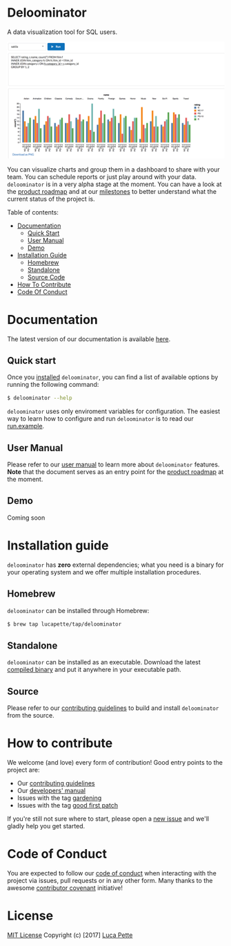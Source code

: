 # Deloominator

A data visualization tool for SQL users.

![screenshot](/docs/img/screenshot.png)

You can visualize charts and group them in a dashboard to share with your team.
You can schedule reports or just play around with your data. `deloominator` is
in a very alpha stage at the moment. You can have a look at the [product
roadmap](https://github.com/lucapette/deloominator/projects/1) and at our
[milestones](https://github.com/lucapette/deloominator/milestones?direction=desc&sort=completeness&state=open)
to better understand what the current status of the project is.

Table of contents:

- [Documentation](#documentation)
  - [Quick Start](#quick-start)
  - [User Manual](#user-manual)
  - [Demo](#demo)
- [Installation Guide](#installation-guide)
  - [Homebrew](#homebrew)
  - [Standalone](#standalone)
  - [Source Code](#standalone)
- [How To Contribute](#how-to-contribute)
- [Code Of Conduct](#code-of-conduct)

# Documentation

The latest version of our documentation is available [here](/docs).

## Quick start

Once you [installed](#installation-guide) `deloominator`, you can find a list of
available options by running the following command:

```sh
$ deloominator --help
```

`deloominator` uses only enviroment variables for configuration. The easiest way
to learn how to configure and run `deloominator` is to read our
[run.example](/bin/run.example).

## User Manual

Please refer to our [user manual](/docs/user-manual.md) to learn more about
`deloominator` features. **Note** that the document serves as an entry
point for the [product
roadmap](https://github.com/lucapette/deloominator/projects/1) at the moment.

## Demo

Coming soon

# Installation guide

`deloominator` has **zero** external dependencies; what you need is a binary for
your operating system and we offer multiple installation procedures.

## Homebrew

`deloominator` can be installed through Homebrew:

``` sh
$ brew tap lucapette/tap/deloominator
```

## Standalone

`deloominator` can be installed as an executable. Download the latest [compiled
binary](https://github.com/lucapette/deloominator/releases) and put it
anywhere in your executable path.

## Source

Please refer to our [contributing guidelines](/CONTRIBUTING.md) to build and
install `deloominator` from the source.

# How to contribute

We welcome (and love) every form of contribution! Good entry points to the project are:

- Our [contributing guidelines](/CONTRIBUTING.md)
- Our [developers' manual](/docs/developers-manual.md)
- Issues with the tag
  [gardening](https://github.com/lucapette/deloominator/issues?q=is%3Aissue+is%3Aopen+label%3Agardening)
- Issues with the tag [good first
  patch](https://github.com/lucapette/deloominator/issues?q=is%3Aissue+is%3Aopen+label%3A%22good+first+patch%22)

If you're still not sure where to start, please open a [new
issue](https://github.com/lucapette/deloominator/issues/new) and we'll gladly
help you get started.

# Code of Conduct

You are expected to follow our [code of conduct](/CODE_OF_CONDUCT.md) when
interacting with the project via issues, pull requests or in any other form.
Many thanks to the awesome [contributor
covenant](http://contributor-covenant.org/) initiative!

# License

[MIT License](/LICENSE) Copyright (c) [2017] [Luca Pette](http://lucapette.me)
